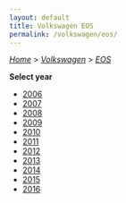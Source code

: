 ```yaml
---
layout: default
title: Volkswagen EOS
permalink: /volkswagen/eos/
---
```

[*Home*](/) > [*Volkswagen*](/volkswagen/) > [*EOS*](/volkswagen/eos/)

**Select year**

- [2006](/volkswagen/eos/2006/)
- [2007](/volkswagen/eos/2007/)
- [2008](/volkswagen/eos/2008/)
- [2009](/volkswagen/eos/2009/)
- [2010](/volkswagen/eos/2010/)
- [2011](/volkswagen/eos/2011/)
- [2012](/volkswagen/eos/2012/)
- [2013](/volkswagen/eos/2013/)
- [2014](/volkswagen/eos/2014/)
- [2015](/volkswagen/eos/2015/)
- [2016](/volkswagen/eos/2016/)
